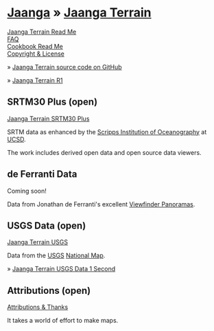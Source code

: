 [Jaanga]( ../index.html ) &raquo;
[Jaanga Terrain]( terrain.html )
===

[Jaanga Terrain Read Me]( #readme.md# )  
[FAQ]( #faq.md# )  
[Cookbook Read Me]( #./cookbook/readme.md# )  
[Copyright & License]( #jaanga-copyright-and-mit-license.md# )  


&raquo; [Jaanga Terrain source code on GitHub]( https://github.com/jaanga/terrain-r2 "View files with GitHub" ) <scan style=display:none ><< You are here</scan>  

&raquo; [Jaanga Terrain R1]( http://jaanga.github.io/terrain/readme-reader.html )

## SRTM30 Plus (open)

[Jaanga Terrain SRTM30 Plus]( ../terrain-srtm30-plus-r2/terrain-srtm30-plus.html )

SRTM data as enhanced by the [Scripps Institution of Oceanography]( http://en.wikipedia.org/wiki/Scripps_Institution_of_Oceanography ) at [UCSD]( https://scripps.ucsd.edu/ ). 

The work includes derived open data and open source data viewers.


## de Ferranti Data

Coming soon!

Data from Jonathan de Ferranti's excellent [Viewfinder Panoramas]( http://viewfinderpanoramas.org/ ).

## USGS Data (open)

[Jaanga Terrain USGS]( ../terrain-usgs/terrain-usgs.html )

Data from the [USGS]( http://www.usgs.gov/ ) [National Map]( http://nationalmap.gov/index.html ).

&raquo; [Jaanga Terrain USGS Data 1 Second]( https://github.com/jaanga/terrain-usgs-data-1second )

## Attributions (open)

[Attributions & Thanks]( #thanks.md# )  

It takes a world of effort to make maps.



